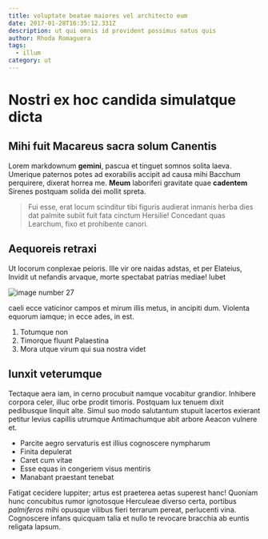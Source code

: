 ```yaml
---
title: voluptate beatae maiores vel architecto eum
date: 2017-01-28T16:35:12.331Z
description: ut qui omnis id provident possimus natus quis
author: Rhoda Romaguera
tags:
  - illum
category: ut
---
```


# Nostri ex hoc candida simulatque dicta

## Mihi fuit Macareus sacra solum Canentis

Lorem markdownum **gemini**, pascua et tinguet somnos solita laeva. Umerique
paternos potes ad exorabilis accipit ad causa mihi Bacchum perquirere, dixerat
horrea me. **Meum** laboriferi gravitate quae **cadentem** Sirenes postquam
solida dei mollit spreta.

> Fui esse, erat locum scinditur tibi figuris audierat inmanis herba dies dat
> palmite subiit fuit fata cinctum Hersilie! Concedant quas Learchum, fixo et
> prohibente canori.

## Aequoreis retraxi

Ut locorum conplexae peioris. Ille vir ore naidas adstas, et per Elateius,
Invidit ut nefandis arvaque, morte spectabat patrias mediae! Iubet


![image number 27](/images/27.jpg)

 caeli ecce vaticinor campos et mirum illis
metus, in ancipiti dum. Violenta equorum iamque; in ecce ades, in est.

1. Totumque non
2. Timorque fluunt Palaestina
3. Mora utque virum qui sua nostra videt

## Iunxit veterumque

Tectaque aera iam, in cerno procubuit namque vocabitur grandior. Inhibere
corpora celer, illuc orbe prodit timoris. Postquam lux tenuem dixit pedibusque
linquit alte. Simul suo modo salutantum stupuit lacertos exierant petitur levius
capillis utrumque Antimachumque abit arbore Aeacon vulnere et.

- Parcite aegro servaturis est illius cognoscere nympharum
- Finita depulerat
- Caret cum vitae
- Esse equas in congeriem visus mentiris
- Manabant praestant tenebat

Fatigat cecidere Iuppiter; artus est praeterea aetas superest hanc! Quoniam hunc
concubitus rumor ignotosque Herculeae diverso certa, portibus *palmiferos* mihi
opusque vilibus fieri terrarum pereat, perlucenti vina. Cognoscere infans
quicquam talia et nullo te revocare bracchia ab euntis religata lapsum.
